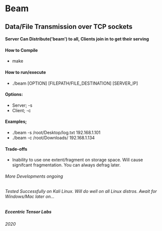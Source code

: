 # Beam

## Data/File Transmission over TCP sockets

#### Server Can Distribute('beam') to all, Clients join in to get their serving

#### How to Compile
* make

#### How to run/execute
* ./beam [OPTION]	[FILEPATH/FILE_DESTINATION]	[SERVER_IP]
	
#### Options:
* Server; -s
* Client; -c

#### Examples;
* ./beam -s /root/Desktop/log.txt 192.168.1.101
* ./beam -c /root/Downloads/ 192.168.1.134

#### Trade-offs
* Inability to use one extent/fragment on storage space. Will cause signifcant fragmentation. You can always defrag later.

###### More Developments ongoing

###### Tested Successfully on Kali Linux. Will do well on all Linux distros. Await for Windows/Mac later on...

##### Eccentric Tensor Labs
###### 2020
